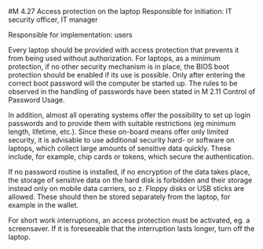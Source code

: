#M 4.27 Access protection on the laptop
Responsible for initiation: IT security officer, IT manager

Responsible for implementation: users

Every laptop should be provided with access protection that prevents it from being used without authorization. For laptops, as a minimum protection, if no other security mechanism is in place, the BIOS boot protection should be enabled if its use is possible. Only after entering the correct boot password will the computer be started up. The rules to be observed in the handling of passwords have been stated in M 2.11 Control of Password Usage.

In addition, almost all operating systems offer the possibility to set up login passwords and to provide them with suitable restrictions (eg minimum length, lifetime, etc.). Since these on-board means offer only limited security, it is advisable to use additional security hard- or software on laptops, which collect large amounts of sensitive data quickly. These include, for example, chip cards or tokens, which secure the authentication.

If no password routine is installed, if no encryption of the data takes place, the storage of sensitive data on the hard disk is forbidden and their storage instead only on mobile data carriers, so z. Floppy disks or USB sticks are allowed. These should then be stored separately from the laptop, for example in the wallet.

For short work interruptions, an access protection must be activated, eg. a screensaver. If it is foreseeable that the interruption lasts longer, turn off the laptop.



